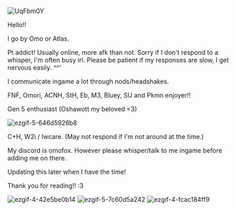 ![UqFbm0Y](https://github.com/user-attachments/assets/beb2a045-cc97-4a39-b913-854a05251d7b)

Hello!!

I go by Omo or Atlas.

Pt addict! Usually online, more afk than not. Sorry if I don't respond to a whisper, I'm often busy irl. Please be patient if my responses are slow, I get nervous easily. ^^'

I communicate ingame a lot through nods/headshakes.

FNF, Omori, ACNH, StH, Eb, M3, Bluey, SU and Pkmn enjoyer!! 

Gen 5 enthusiast (Oshawott my beloved <3)

![ezgif-5-646d5926b8](https://github.com/user-attachments/assets/e26ba1ed-bc16-449c-a3b6-67e2e59c7ba9)


C+H, W2i / Iwcare. (May not respond if I'm not around at the time.) 

My discord is omofox. However please whisper/talk to me ingame before adding me on there.

Updating this later when I have the time!

Thank you for reading!! :3

![ezgif-4-42e5be0b14](https://github.com/user-attachments/assets/b5354ef0-f9ce-4070-8d37-c3a598188f98) ![ezgif-5-7c60d5a242](https://github.com/user-attachments/assets/c9f9cfea-7d71-41df-9952-ac06f7e7c45f)
![ezgif-4-fcac184ff9](https://github.com/user-attachments/assets/4cf1131a-1960-4710-ac82-2c3c1f478e9c)

